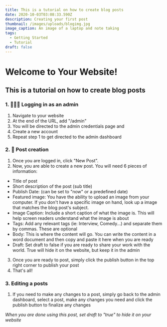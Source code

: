 ```yaml
---
title: This is a tutorial on how to create blog posts
date: 2020-10-03T03:08:33.590Z
description: Creating your first post
thumbnail: /images/uploads/blogimg.jpg
image_caption: An image of a laptop and note taking
tags:
  - Getting Started
  - Tutorial
draft: false
---
```

# Welcome to Your Website!

## This is a tutorial on how to create blog posts

### 1. 👨🏽‍💻 Logging in as an admin

1. Navigate to your website
2. At the end of the URL, add "/admin"
3. You will be directed to the admin credentials page and
4. Create a new account
5. Repeat step 1 to get directed to the admin dashboard

### 2. 📝 Post creation

1. Once you are logged in, click "New Post".
2. Now, you are able to create a new post. You will need 6 pieces of information:

- Title of post
- Short description of the post (sub title)
- Publish Date: (can be set to "now" or a predefined date)
- Featured image: You have the ability to upload an image from your computer. If you don't have a specific image on hand, look up a image that matches the blog post's subject.
- Image Caption: Include a short caption of what the image is. This will help screen readers understand what the image is about
- Tags: Add any relevant tags (ie: Interview, Comedy...) and separate them by commas. These are optional
- Body: This is where the content will go. You can write the content in a word document and then copy and paste it here when you are ready
- Draft: Set draft to false if you are ready to share your work with the world. True will hide it on the website, but keep it in the admin

3. Once you are ready to post, simply click the publish button in the top right corner to publish your post
4. That's all!

### 3. Editing a posts

1. If you need to make any changes to a post, simply go back to the admin dashboard, select a post, make any changes you need and click the publish button to finalize any changes

*When you are done using this post, set draft to "true" to hide it on your website*